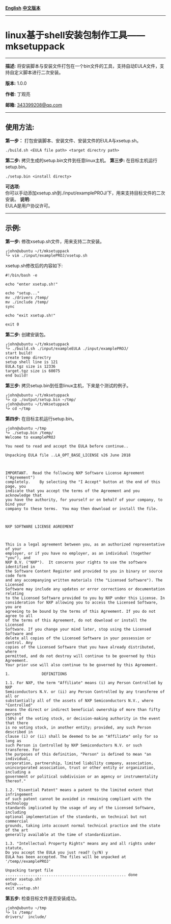 [**English**](https://github.com/dingguanliang/mksetuppack/blob/master/README.md)
[**中文版本**](https://github.com/dingguanliang/mksetuppack/blob/master/README_CH.md)

---

# linux基于shell安装包制作工具——mksetuppack

---

**描述:** 将安装脚本与安装文件打包在一个bin文件的工具，支持自动EULA文件，支持自定义脚本进行二次安装。

**版本:** 1.0.0


**作者:** 丁观亮

**邮箱:** 343399208@qq.com

---

## 使用方法:

**第一步：** 打包安装脚本、安装文件、安装文件的EULA与xsetup.sh。
```
./build.sh <EULA file path> <target directry path>
```
**第二步:** 拷贝生成的setup.bin文件到任意linux主机。
**第三步:** 在目标主机运行setup.bin。
```
./setup.bin <install directy>
```
**可选项:**  
你可以手动添加xsetup.sh到./input/examplePROJ/下，用来支持目标文件的二次安装。
**说明:**  
EULA是用户协议许可。

---

## 示例:  
**第一步:** 修改xsetup.sh文件，用来支持二次安装。
```
┌john@ubuntu ~/t/mksetuppack
└> vim ./input/examplePROJ/xsetup.sh
```
xsetup.sh修改后的内容如下:
```
#!/bin/bash -e

echo "enter xsetup.sh!"

echo "setup..."
mv ./drivers /temp/
mv ./include /temp/
sync

echo "exit xsetup.sh!"

exit 0
```
**第二步:** 创建安装包。
```
┌john@ubuntu ~/t/mksetuppack
└> ./build.sh ./input/exampleEULA ./input/examplePROJ/
start build!
create temp directry
setup shell line is 121
EULA.tgz size is 12336
target.tgz size is 60075
end build!
```
**第三步:** 拷贝setup.bin到任意linux主机，下来是个测试的例子。
```
┌john@ubuntu ~/t/mksetuppack
└> cp ./output/setup.bin ~/tmp/
┌john@ubuntu ~/t/mksetuppack
└> cd ~/tmp
```
**第四步:** 在目标主机运行setup.bin。
```
┌john@ubuntu ~/tmp
└> ./setup.bin /temp/
Welcome to examplePROJ

You need to read and accept the EULA before continue..

Unpacking EULA file ..LA_OPT_BASE_LICENSE v26 June 2018



IMPORTANT.  Read the following NXP Software License Agreement ("Agreement")
completely.    By selecting the "I Accept" button at the end of this page, you
indicate that you accept the terms of the Agreement and you acknowledge that
you have the authority, for yourself or on behalf of your company, to bind your
company to these terms.  You may then download or install the file.



NXP SOFTWARE LICENSE AGREEMENT



This is a legal agreement between you, as an authorized representative of your
employer, or if you have no employer, as an individual (together "you"), and
NXP B.V. ("NXP").  It concerns your rights to use the software identified in
the Software Content Register and provided to you in binary or source code form
and any accompanying written materials (the "Licensed Software"). The Licensed
Software may include any updates or error corrections or documentation relating
to the Licensed Software provided to you by NXP under this License. In
consideration for NXP allowing you to access the Licensed Software, you are
agreeing to be bound by the terms of this Agreement. If you do not agree to all
of the terms of this Agreement, do not download or install the Licensed
Software. If you change your mind later, stop using the Licensed Software and
delete all copies of the Licensed Software in your possession or control. Any
copies of the Licensed Software that you have already distributed, where
permitted, and do not destroy will continue to be governed by this Agreement.
Your prior use will also continue to be governed by this Agreement.

1.              DEFINITIONS

1.1. For NXP, the term "Affiliate" means (i) any Person Controlled by NXP
Semiconductors N.V. or (ii) any Person Controlled by any transferee of all or
substantially all of the assets of NXP Semiconductors N.V., where "Controlled"
means the direct or indirect beneficial ownership of more than fifty percent
(50%) of the voting stock, or decision-making authority in the event that there
is no voting stock, in another entity; provided, any such Person described in
clause (i) or (ii) shall be deemed to be an "Affiliate" only for so long as
such Person is Controlled by NXP Semiconductors N.V. or such transferee. For
the purposes of this definition, "Person" is defined to mean "an individual,
corporation, partnership, limited liability company, association,
unincorporated association, trust or other entity or organization, including a
government or political subdivision or an agency or instrumentality thereof."

1.2. "Essential Patent" means a patent to the limited extent that infringement
of such patent cannot be avoided in remaining compliant with the technology
standards implicated by the usage of any of the Licensed Software, including
optional implementation of the standards, on technical but not commercial
grounds, taking into account normal technical practice and the state of the art
generally available at the time of standardization.

1.3. "Intellectual Property Rights" means any and all rights under statute,
Do you accept the EULA you just read? (y/N) y
EULA has been accepted. The files will be unpacked at '/temp//examplePROJ'

Unpacking target file ..................................................... done
enter xsetup.sh!
setup...
exit xsetup.sh!
```
**第五步:** 检查目标文件是否安装成功。
```
┌john@ubuntu ~/tmp
└> ls /temp/
drivers/  include/
```


